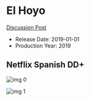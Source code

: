 # El Hoyo

[Discussion Post](https://www.avsforum.com/threads/bass-eq-for-filtered-movies.2995212/post-59729136)

* Release Date: 2019-01-01
* Production Year: 2019

## Netflix Spanish DD+

![img 0](https://i.imgur.com/jFHBlc8.jpg)

![img 1](https://i.imgur.com/HeoBEh8.png)

